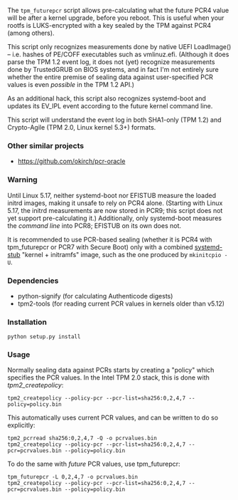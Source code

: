 The `tpm_futurepcr` script allows pre-calculating what the future PCR4 value will be after a kernel upgrade, before you reboot. This is useful when your rootfs is LUKS-encrypted with a key sealed by the TPM against PCR4 (among others).

This script only recognizes measurements done by native UEFI LoadImage() – i.e. hashes of PE/COFF executables such as vmlinuz.efi. (Although it does parse the TPM 1.2 event log, it does not (yet) recognize measurements done by TrustedGRUB on BIOS systems, and in fact I'm not entirely sure whether the entire premise of sealing data against user-specified PCR values is even _possible_ in the TPM 1.2 API.)

As an additional hack, this script also recognizes systemd-boot and updates its EV\_IPL event according to the future kernel command line.

This script will understand the event log in both SHA1-only (TPM 1.2) and Crypto-Agile (TPM 2.0, Linux kernel 5.3+) formats.

### Other similar projects

  - <https://github.com/okirch/pcr-oracle>

### Warning

Until Linux 5.17, neither systemd-boot nor EFISTUB measure the loaded initrd images, making it unsafe to rely on PCR4 alone. (Starting with Linux 5.17, the initrd measurements are now stored in PCR9; this script does not yet support pre-calculating it.) Additionally, only systemd-boot measures the _command line_ into PCR8; EFISTUB on its own does not.

It is recommended to use PCR-based sealing (whether it is PCR4 with tpm\_futurepcr or PCR7 with Secure Boot) only with a combined [systemd-stub][] "kernel + initramfs" image, such as the one produced by `mkinitcpio -U`.

[systemd-stub]: https://www.freedesktop.org/software/systemd/man/systemd-stub.html

### Dependencies

  - python-signify (for calculating Authenticode digests)
  - tpm2-tools (for reading current PCR values in kernels older than v5.12)

### Installation
  
`python setup.py install`

### Usage

Normally sealing data against PCRs starts by creating a "policy" which specifies the PCR values. In the Intel TPM 2.0 stack, this is done with *tpm2_createpolicy*:

    tpm2_createpolicy --policy-pcr --pcr-list=sha256:0,2,4,7 --policy=policy.bin

This automatically uses current PCR values, and can be written to do so explicitly:

    tpm2_pcrread sha256:0,2,4,7 -Q -o pcrvalues.bin
    tpm2_createpolicy --policy-pcr --pcr-list=sha256:0,2,4,7 --pcr=pcrvalues.bin --policy=policy.bin

To do the same with *future* PCR values, use tpm\_futurepcr:

    tpm_futurepcr -L 0,2,4,7 -o pcrvalues.bin
    tpm2_createpolicy --policy-pcr --pcr-list=sha256:0,2,4,7 --pcr=pcrvalues.bin --policy=policy.bin
